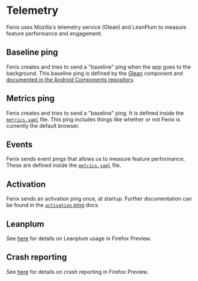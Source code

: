 # Telemetry

Fenix uses Mozilla's telemetry service (Glean) and LeanPlum to measure feature performance and engagement.

## Baseline ping

Fenix creates and tries to send a "baseline" ping when the app goes to the background. This baseline ping is defined by the [Glean](https://github.com/mozilla/glean/tree/master/docs/user/pings) component and [documented in the Android Components repository](https://github.com/mozilla/glean/blob/master/docs/user/pings/baseline.md).

## Metrics ping

Fenix creates and tries to send a "baseline" ping. It is defined inside the [`metrics.yaml`](https://github.com/mozilla-mobile/fenix/blob/master/app/metrics.yaml) file. This ping includes things like whether or not Fenix is currently the default browser.

## Events

Fenix sends event pings that allows us to measure feature performance. These are defined inside the [`metrics.yaml`](https://github.com/mozilla-mobile/fenix/blob/master/app/metrics.yaml) file.

## Activation

Fenix sends an activation ping once, at startup. Further documentation can be found in the [`activation` ping](activation.md) docs.

## Leanplum
See [here](https://github.com/mozilla-mobile/fenix/blob/master/docs/mma.md) for details on Leanplum usage in Firefox Preview.

## Crash reporting
See [here](https://github.com/mozilla-mobile/fenix/blob/master/docs/crash-reporting.md) for details on crash reporting in Firefox Preview.
